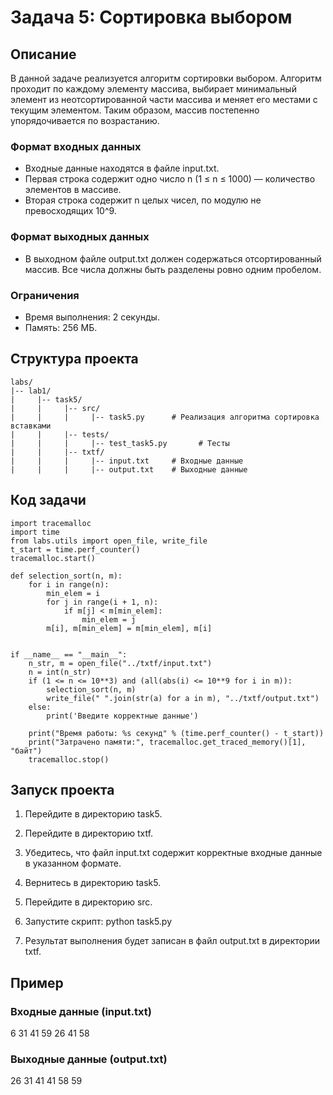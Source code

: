 # Задача 5: Сортировка выбором

## Описание

В данной задаче реализуется алгоритм сортировки выбором. Алгоритм проходит по каждому элементу массива, выбирает минимальный элемент из неотсортированной части массива и меняет его местами с текущим элементом. Таким образом, массив постепенно упорядочивается по возрастанию.

### Формат входных данных
- Входные данные находятся в файле input.txt.
- Первая строка содержит одно число n (1 ≤ n ≤ 1000) — количество элементов в массиве.
- Вторая строка содержит n целых чисел, по модулю не превосходящих 10^9.

### Формат выходных данных
- В выходном файле output.txt должен содержаться отсортированный массив. Все числа должны быть разделены ровно одним пробелом.

### Ограничения
- Время выполнения: 2 секунды.
- Память: 256 МБ.

## Структура проекта
```
labs/
|-- lab1/
|     |-- task5/
|     |     |-- src/
|     |     |     |-- task5.py      # Реализация алгоритма сортировка вставками
|     |     |-- tests/
|     |     |     |-- test_task5.py       # Тесты
|     |     |-- txtf/
|     |     |     |-- input.txt     # Входные данные
|     |     |     |-- output.txt    # Выходные данные
```
## Код задачи
```
import tracemalloc
import time
from labs.utils import open_file, write_file
t_start = time.perf_counter()
tracemalloc.start()

def selection_sort(n, m):
    for i in range(n):
        min_elem = i
        for j in range(i + 1, n):
            if m[j] < m[min_elem]:
                min_elem = j
        m[i], m[min_elem] = m[min_elem], m[i]


if __name__ == "__main__":
    n_str, m = open_file("../txtf/input.txt")
    n = int(n_str)
    if (1 <= n <= 10**3) and (all(abs(i) <= 10**9 for i in m)):
        selection_sort(n, m)
        write_file(" ".join(str(a) for a in m), "../txtf/output.txt")
    else:
        print('Введите корректные данные')

    print("Время работы: %s секунд" % (time.perf_counter() - t_start))
    print("Затрачено памяти:", tracemalloc.get_traced_memory()[1], "байт")
    tracemalloc.stop()
```
## Запуск проекта

1. Перейдите в директорию task5.
2. Перейдите в директорию txtf.
3. Убедитесь, что файл input.txt содержит корректные входные данные в указанном формате.
4. Вернитесь в директорию task5.
5. Перейдите в директорию src.
6. Запустите скрипт:
      python task5.py
   
7. Результат выполнения будет записан в файл output.txt в директории txtf.

## Пример

### Входные данные (input.txt)
6
31 41 59 26 41 58

### Выходные данные (output.txt)
26 31 41 41 58 59
